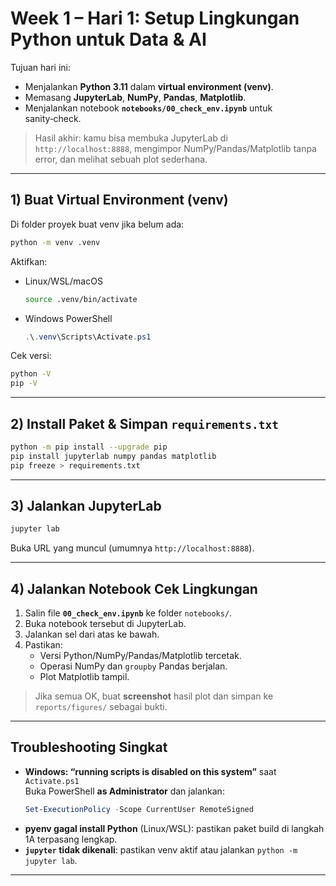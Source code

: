 # Week 1 – Hari 1: Setup Lingkungan Python untuk Data & AI

Tujuan hari ini:
- Menjalankan **Python 3.11** dalam **virtual environment (venv)**.
- Memasang **JupyterLab**, **NumPy**, **Pandas**, **Matplotlib**.
- Menjalankan notebook **`notebooks/00_check_env.ipynb`** untuk sanity‑check.

> Hasil akhir: kamu bisa membuka JupyterLab di `http://localhost:8888`, mengimpor NumPy/Pandas/Matplotlib tanpa error, dan melihat sebuah plot sederhana.


---

## 1) Buat Virtual Environment (venv)
Di folder proyek buat venv jika belum ada:
```bash
python -m venv .venv
```
Aktifkan:
- Linux/WSL/macOS
  ```bash
  source .venv/bin/activate
  ```
- Windows PowerShell
  ```powershell
  .\.venv\Scripts\Activate.ps1
  ```
Cek versi:
```bash
python -V
pip -V
```

---

## 2) Install Paket & Simpan `requirements.txt`
```bash
python -m pip install --upgrade pip
pip install jupyterlab numpy pandas matplotlib
pip freeze > requirements.txt
```

---

## 3) Jalankan JupyterLab
```bash
jupyter lab
```
Buka URL yang muncul (umumnya `http://localhost:8888`).

---

## 4) Jalankan Notebook Cek Lingkungan
1. Salin file **`00_check_env.ipynb`** ke folder `notebooks/`.
2. Buka notebook tersebut di JupyterLab.
3. Jalankan sel dari atas ke bawah.
4. Pastikan:
   - Versi Python/NumPy/Pandas/Matplotlib tercetak.
   - Operasi NumPy dan `groupby` Pandas berjalan.
   - Plot Matplotlib tampil.

> Jika semua OK, buat **screenshot** hasil plot dan simpan ke `reports/figures/` sebagai bukti.


---

## Troubleshooting Singkat
- **Windows: “running scripts is disabled on this system”** saat `Activate.ps1`  
  Buka PowerShell **as Administrator** dan jalankan:
  ```powershell
  Set-ExecutionPolicy -Scope CurrentUser RemoteSigned
  ```
- **pyenv gagal install Python** (Linux/WSL): pastikan paket build di langkah 1A terpasang lengkap.
- **`jupyter` tidak dikenali**: pastikan venv aktif atau jalankan `python -m jupyter lab`.

---

